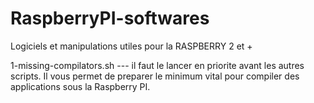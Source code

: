 # RaspberryPI-softwares
Logiciels et manipulations utiles pour la RASPBERRY 2 et +

1-missing-compilators.sh --- il faut le lancer en priorite avant les autres scripts. Il vous permet de preparer le minimum vital pour compiler des applications sous la Raspberry PI.
